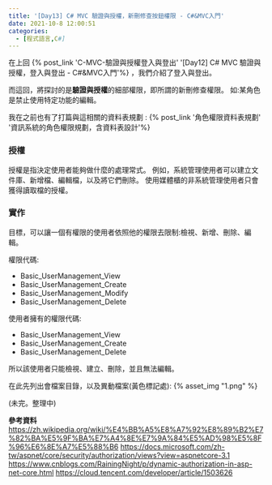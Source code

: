```yaml
---
title: '[Day13] C# MVC 驗證與授權，新刪修查按鈕權限 - C#&MVC入門'
date: 2021-10-8 12:00:51
categories:
  - [程式語言,C#]
---
```

在上回 {% post_link 'C-MVC-驗證與授權登入與登出' '[Day12] C# MVC 驗證與授權，登入與登出 - C#&MVC入門'%}  ，我們介紹了登入與登出。

而這回，將探討的是**驗證與授權**的細部權限，即所謂的新刪修查權限。
如:某角色是禁止使用特定功能的編輯。

我在之前也有了打篇與這相關的資料表規劃 : {% post_link '角色權限資料表規劃' '資訊系統的角色權限規劃，含資料表設計'%}

### 授權
授權是指決定使用者能夠做什麼的處理常式。 例如，系統管理使用者可以建立文件庫、新增檔、編輯檔，以及將它們刪除。 使用媒體櫃的非系統管理使用者只會獲得讀取檔的授權。

### 實作
目標，可以讓一個有權限的使用者依照他的權限去限制:檢視、新增、刪除、編輯。

權限代碼:
+ Basic_UserManagement_View
+ Basic_UserManagement_Create
+ Basic_UserManagement_Modify
+ Basic_UserManagement_Delete

使用者擁有的權限代碼:
+ Basic_UserManagement_View
+ Basic_UserManagement_Create
+ Basic_UserManagement_Delete

所以該使用者只能檢視、建立、刪除，並且無法編輯。

在此先列出會檔案目錄，以及異動檔案(黃色標記處):
{% asset_img "1.png" %}


(未完。整理中)

**參考資料**
https://zh.wikipedia.org/wiki/%E4%BB%A5%E8%A7%92%E8%89%B2%E7%82%BA%E5%9F%BA%E7%A4%8E%E7%9A%84%E5%AD%98%E5%8F%96%E6%8E%A7%E5%88%B6
https://docs.microsoft.com/zh-tw/aspnet/core/security/authorization/views?view=aspnetcore-3.1
https://www.cnblogs.com/RainingNight/p/dynamic-authorization-in-asp-net-core.html
https://cloud.tencent.com/developer/article/1503626